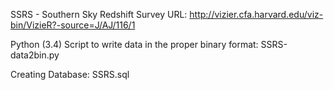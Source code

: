 SSRS - Southern Sky Redshift Survey URL:
http://vizier.cfa.harvard.edu/viz-bin/VizieR?-source=J/AJ/116/1

Python (3.4) Script to write data in the proper binary format:
SSRS-data2bin.py

Creating Database:
SSRS.sql